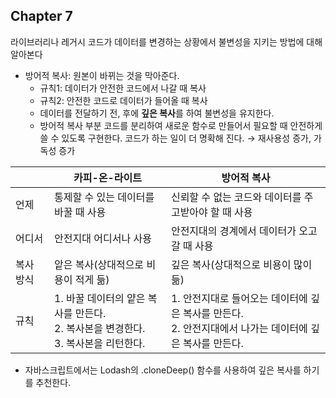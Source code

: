 ## Chapter 7

라이브러리나 레거시 코드가 데이터를 변경하는 상황에서 불변성을 지키는 방법에 대해 알아본다

- 방어적 복사: 원본이 바뀌는 것을 막아준다.
    - 규칙1: 데이터가 안전한 코드에서 나갈 때 복사
    - 규칙2: 안전한 코드로 데이터가 들어올 때 복사
    - 데이터를 전달하기 전, 후에 **깊은 복사**를 하여 불변성을 유지한다.
    - 방어적 복사 부분 코드를 분리하여 새로운 함수로 만들어서 필요할 때 안전하게 쓸 수 있도록 구현한다.  코드가 하는 일이 더 명확해 진다. → 재사용성 증가, 가독성 증가

|  | 카피-온-라이트 | 방어적 복사 |
| --- | --- | --- |
| 언제 | 통제할 수 있는 데이터를 바꿀 때 사용 | 신뢰할 수 없는 코드와 데이터를 주고받아야 할 때 사용 |
| 어디서 | 안전지대 어디서나 사용 | 안전지대의 경계에서 데이터가 오고 갈 때 사용 |
| 복사 방식 | 앝은 복사(상대적으로 비용이 적게 듦) | 깊은 복사(상대적으로 비용이 많이 듦) |
| 규칙 | 1. 바꿀 데이터의 얕은 복사를 만든다.<br/>2. 복사본을 변경한다.<br/>3. 복사본을 리턴한다. | 1. 안전지대로 들어오는 데이터에 깊은 복사를 만든다.<br/>2. 안전지대에서 나가는 데이터에 깊은 복사를 만든다. |
- 자바스크립트에서는 Lodash의 .cloneDeep() 함수를 사용하여 깊은 복사를 하기를 추천한다.
